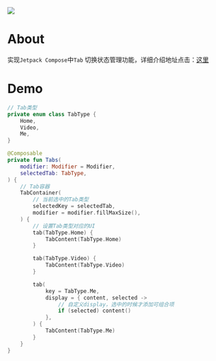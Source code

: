 [![](https://jitpack.io/v/zj565061763/compose-tab-container.svg)](https://jitpack.io/#zj565061763/compose-tab-container)

# About

实现`Jetpack Compose`中`Tab`
切换状态管理功能，详细介绍地址点击：[这里](https://juejin.cn/post/7327562275107536911)

# Demo

```kotlin
// Tab类型
private enum class TabType {
    Home,
    Video,
    Me,
}

@Composable
private fun Tabs(
    modifier: Modifier = Modifier,
    selectedTab: TabType,
) {
    // Tab容器
    TabContainer(
        // 当前选中的Tab类型
        selectedKey = selectedTab,
        modifier = modifier.fillMaxSize(),
    ) {
        // 设置Tab类型对应的UI
        tab(TabType.Home) {
            TabContent(TabType.Home)
        }

        tab(TabType.Video) {
            TabContent(TabType.Video)
        }

        tab(
            key = TabType.Me,
            display = { content, selected ->
                // 自定义display，选中的时候才添加可组合项
                if (selected) content()
            },
        ) {
            TabContent(TabType.Me)
        }
    }
}
```